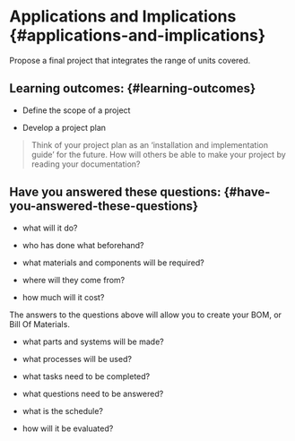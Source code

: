 # Applications and Implications {#applications-and-implications}

Propose a final project that integrates the range of units covered.

## Learning outcomes: {#learning-outcomes}

* Define the scope of a project

* Develop a project plan

> Think of your project plan as an ‘installation and implementation guide’ for the future. How will others be able to make your project by reading your documentation?

## Have you answered these questions: {#have-you-answered-these-questions}

* what will it do?

* who has done what beforehand?

* what materials and components will be required?

* where will they come from?

* how much will it cost?

The answers to the questions above will allow you to create your BOM, or Bill Of Materials.

* what parts and systems will be made?

* what processes will be used?

* what tasks need to be completed?

* what questions need to be answered?

* what is the schedule?

* how will it be evaluated?



